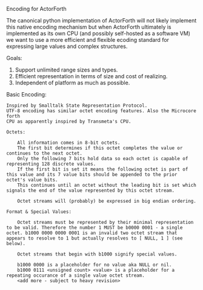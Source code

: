 Encoding for ActorForth

The canonical python implementation of ActorForth will not likely implement this native encoding mechanism but when ActorForth ultimately is implemented as its own CPU (and possibly self-hosted as a software VM) we want to use a more efficient and flexible ecoding standard for expressing large values and complex structures.

Goals:

1. Support unlimited range sizes and types.
2. Efficient representation in terms of size and cost of realizing.
3. Independent of platform as much as possible.

Basic Encoding:

	Inspired by Smalltalk State Representation Protocol.
	UTF-8 encoding has similar octet encoding features. Also the Microcore forth 
	CPU as apparently inspired by Transmeta's CPU.

	Octets: 

		All information comes in 8-bit octets.
		The first bit determines if this octet completes the value or continues to the next octet.
		Only the following 7 bits hold data so each octet is capable of representing 128 discrete values. 
		If the first bit is set it means the following octet is part of this value and its 7 value bits should be appended to the prior octet's value bits.
		This continues until an octet without the leading bit is set which signals the end of the value represented by this octet stream.

		Octet streams will (probably) be expressed in big endian ordering.

	Format & Special Values:

		Octet streams must be represented by their minimal representation to be valid. Therefore the number 1 MUST be b0000 0001 - a single octet. b1000 0000 0000 0001 is an invalid two octet stream that appears to resolve to 1 but actually resolves to [ NULL, 1 ] (see below).

		Octet streams that begin with b1000 signify special values.

		b1000 0000 is a placeholder for no value aka NULL or nil.
		b1000 0111 <unsigned count> <value> is a placeholder for a repeating occurance of a single value octet stream. 
		<add more - subject to heavy revision>

